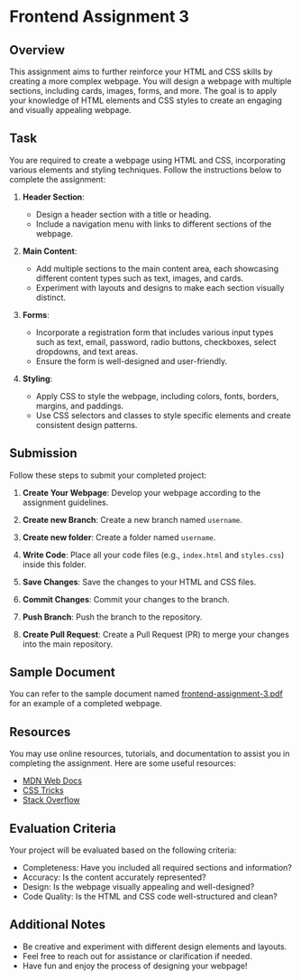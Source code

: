 # Frontend Assignment 3

## Overview
This assignment aims to further reinforce your HTML and CSS skills by creating a more complex webpage. You will design a webpage with multiple sections, including cards, images, forms, and more. The goal is to apply your knowledge of HTML elements and CSS styles to create an engaging and visually appealing webpage.

## Task
You are required to create a webpage using HTML and CSS, incorporating various elements and styling techniques. Follow the instructions below to complete the assignment:

1. **Header Section**:
    - Design a header section with a title or heading.
    - Include a navigation menu with links to different sections of the webpage.

2. **Main Content**:
    - Add multiple sections to the main content area, each showcasing different content types such as text, images, and cards.
    - Experiment with layouts and designs to make each section visually distinct.

3. **Forms**:
    - Incorporate a registration form that includes various input types such as text, email, password, radio buttons, checkboxes, select dropdowns, and text areas.
    - Ensure the form is well-designed and user-friendly.

4. **Styling**:
    - Apply CSS to style the webpage, including colors, fonts, borders, margins, and paddings.
    - Use CSS selectors and classes to style specific elements and create consistent design patterns.


## Submission
Follow these steps to submit your completed project:

1. **Create Your Webpage**: Develop your webpage according to the assignment guidelines.

2. **Create new Branch**: Create a new branch named `username`.
3. **Create new folder**: Create a folder named `username`.
4. **Write Code**: Place all your code files (e.g., `index.html` and `styles.css`) inside this folder.

5. **Save Changes**: Save the changes to your HTML and CSS files.

6. **Commit Changes**: Commit your changes to the branch.

7. **Push Branch**: Push the branch to the repository.

8. **Create Pull Request**: Create a Pull Request (PR) to merge your changes into the main repository.

## Sample Document
You can refer to the sample document named [frontend-assignment-3.pdf](frontend-assignment-3.pdf) for an example of a completed webpage.

## Resources
You may use online resources, tutorials, and documentation to assist you in completing the assignment. Here are some useful resources:
- [MDN Web Docs](https://developer.mozilla.org/en-US/docs/Web)
- [CSS Tricks](https://css-tricks.com/)
- [Stack Overflow](https://stackoverflow.com/)

## Evaluation Criteria
Your project will be evaluated based on the following criteria:
- Completeness: Have you included all required sections and information?
- Accuracy: Is the content accurately represented?
- Design: Is the webpage visually appealing and well-designed?
- Code Quality: Is the HTML and CSS code well-structured and clean?

## Additional Notes
- Be creative and experiment with different design elements and layouts.
- Feel free to reach out for assistance or clarification if needed.
- Have fun and enjoy the process of designing your webpage!
